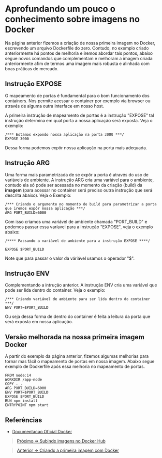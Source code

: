 # Aprofundando um pouco o conhecimento sobre imagens no Docker

Na página anterior fizemos a criação de nossa primeira imagem no Docker, escrevendo um arquivo Dockerfile do zero. Contudo, no exemplo criado anteriormente há pontos de melhoria e iremos abordar tais pontos, abaixo segue novos comandos que complementam e melhoram a imagem criada anteriormente afim de termos uma imagem mais robusta e alinhada com boas práticas de mercado.

## Instrução EXPOSE

O mapeamento de portas é fundamental para o bom funcionamento dos containers. Nos permite acessar o container por exemplo via browser ou através de alguma outra interface em nosso host. 

A primeira instrução de mapeamento de portas é a instrução "EXPOSE" tal instrução determina em qual porta a nossa aplicação será exposta. Veja o exemplo:

    /*** Estamos expondo nossa aplicação na porta 3000 ***/
    EXPOSE 3000

Dessa forma podemos expôr nossa aplicação na porta mais adequada.

## Instrução ARG

Uma forma mais parametrizada de se expôr a porta é através do uso de variáveis de ambiente. A instrução ARG cria uma variável para o ambiente, contudo ela só pode ser acessada no momento da criação (build) da **imagem** (para acessar no container será preciso outra instrução que será descrita abaixo). Veja o Exemplo:

    /*** Criando o argumento no momento de build para parametrizar a porta que iremos expôr nossa aplicação ***/
    ARG PORT_BUILD=6000

Com isso criamos uma variável de ambiente chamada "PORT_BUILD" e podemos passar essa varíavel para a instrução "EXPOSE", veja o exemplo abaixo:

    /**** Passando a variável de ambiente para a instrução EXPOSE ****/

    EXPOSE $PORT_BUILD

Note que para passar o valor da váriável usamos o operador "$".

## Instrução ENV

Complementando a intrução anterior. A instrução ENV cria uma variável que pode ser lida dentro do container. Veja o exemplo:

    /*** Criando variável de ambiente para ser lida dentro do container ***/
    ENV PORT=$PORT_BUILD

Ou seja dessa forma de dentro do container é feita a leitura da porta que será exposta em nossa aplicação.

## Versão melhorada na nossa primeira imagem Docker

A partir do exemplo da página anterior, fizemos algumas melhorias para tornar mas fácil o mapeamento de portas em nossa imagem. Abaixo segue exemplo de Dockerfile após essa melhoria no mapeamento de portas.

    FROM node:14
    WORKDIR /app-node    
    COPY . .
    ARG PORT_BUILD=6000
    ENV PORT=$PORT_BUILD
    EXPOSE $PORT_BUILD
    RUN npm install
    ENTRYPOINT npm start

## Referências

- [Documentacao Oficial Docker](https://docs.docker.com/engine/reference/builder/)


> [Próximo => Subindo imagens no Docker Hub ](dockerhub.md)

> [Anterior => Criando a primeira imagem com Docker ](imagem02.md)